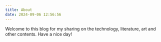 ```yaml
---
title: About
date: 2024-09-06 12:56:56
---
```

Welcome to this blog for my sharing on the technology, literature, art and other contents.
Have a nice day!